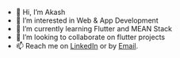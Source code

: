 - 👋 Hi, I’m Akash
- 👀 I’m interested in Web & App Development
- 🌱 I’m currently learning Flutter and MEAN Stack
- 💞️ I’m looking to collaborate on flutter projects
- 📫 Reach me on [LinkedIn](https://www.linkedin.com/in/akashmuralee/) or by [Email](mailto:akashmuralee97@gmail.com).
